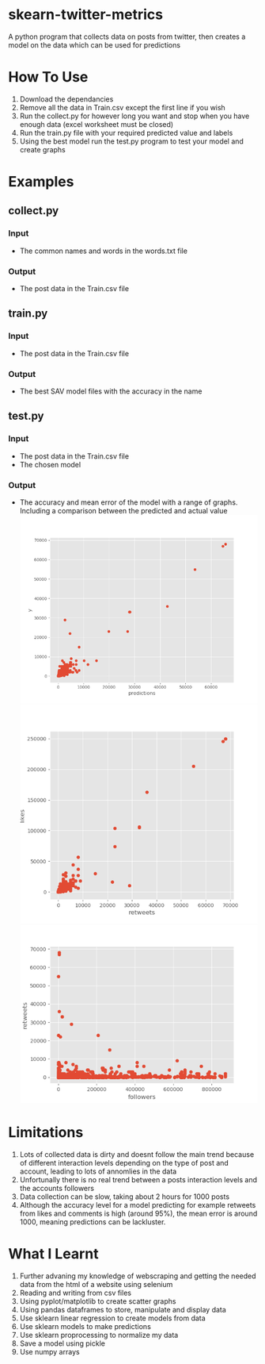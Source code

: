 # skearn-twitter-metrics
A python program that collects data on posts from twitter, then creates a model on the data which can be used for predictions
# How To Use
1. Download the dependancies
2. Remove all the data in Train.csv except the first line if you wish
3. Run the collect.py for however long you want and stop when you have enough data (excel worksheet must be closed)
4. Run the train.py file with your required predicted value and labels
5. Using the best model run the test.py program to test your model and create graphs

# Examples

## collect.py
### Input
- The common names and words in the words.txt file
### Output
- The post data in the Train.csv file

## train.py
### Input
- The post data in the Train.csv file
### Output
- The best SAV model files with the accuracy in the name

## test.py
### Input
- The post data in the Train.csv file
- The chosen model
### Output
- The accuracy and mean error of the model with a range of graphs. Including a comparison between the predicted and actual value
![](https://github.com/James-Charles-Robinson/skearn-twitter-metrics/blob/master/retweet_predictions.png?raw=true)
![](https://github.com/James-Charles-Robinson/skearn-twitter-metrics/blob/master/likestoretweets.png?raw=true)
![](https://github.com/James-Charles-Robinson/skearn-twitter-metrics/blob/master/retweetstofollowers.png?raw=true)

# Limitations
1. Lots of collected data is dirty and doesnt follow the main trend because of different interaction levels depending on the type of post and account, leading to lots of annomlies in the data
2. Unfortunally there is no real trend between a posts interaction levels and the accounts followers
3. Data collection can be slow, taking about 2 hours for 1000 posts
4. Although the accuracy level for a model predicting for example retweets from likes and comments is high (around 95%), the mean error is around 1000, meaning predictions can be lackluster.

# What I Learnt
1. Further advaning my knowledge of webscraping and getting the needed data from the html of a website using selenium
2. Reading and writing from csv files
3. Using pyplot/matplotlib to create scatter graphs
4. Using pandas dataframes to store, manipulate and display data
5. Use sklearn linear regression to create models from data
6. Use sklearn models to make predictions
7. Use sklearn proprocessing to normalize my data
8. Save a model using pickle
9. Use numpy arrays


